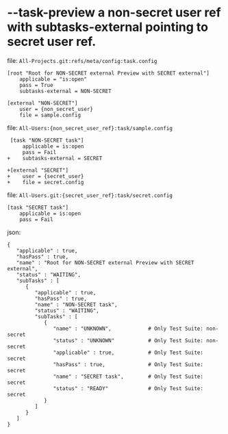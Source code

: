 # --task-preview a non-secret user ref with subtasks-external pointing to secret user ref.

file: `All-Projects.git:refs/meta/config:task.config`
```
[root "Root for NON-SECRET external Preview with SECRET external"]
    applicable = "is:open"
    pass = True
    subtasks-external = NON-SECRET

[external "NON-SECRET"]
    user = {non_secret_user}
    file = sample.config
```

file: `All-Users:{non_secret_user_ref}:task/sample.config`
```
 [task "NON-SECRET task"]
     applicable = is:open
     pass = Fail
+    subtasks-external = SECRET

+[external "SECRET"]
+    user = {secret_user}
+    file = secret.config
```

file: `All-Users.git:{secret_user_ref}:task/secret.config`
```
[task "SECRET task"]
    applicable = is:open
    pass = Fail
```

json:
```
{
   "applicable" : true,
   "hasPass" : true,
   "name" : "Root for NON-SECRET external Preview with SECRET external",
   "status" : "WAITING",
   "subTasks" : [
      {
         "applicable" : true,
         "hasPass" : true,
         "name" : "NON-SECRET task",
         "status" : "WAITING",
         "subTasks" : [
            {
               "name" : "UNKNOWN",            # Only Test Suite: non-secret
               "status" : "UNKNOWN"           # Only Test Suite: non-secret
               "applicable" : true,           # Only Test Suite: secret
               "hasPass" : true,              # Only Test Suite: secret
               "name" : "SECRET task",        # Only Test Suite: secret
               "status" : "READY"             # Only Test Suite: secret
            }
         ]
      }
   ]
}
```